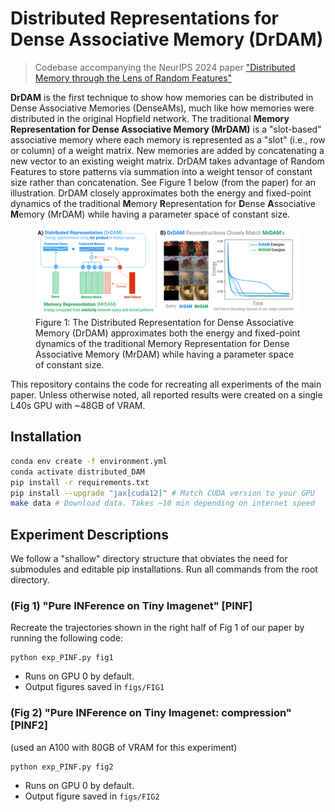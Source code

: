 # Distributed Representations for Dense Associative Memory (**DrDAM**)

> Codebase accompanying the NeurIPS 2024 paper ["Distributed Memory through the Lens of Random Features"]()

**DrDAM** is the first technique to show how memories can be distributed in Dense Associative Memories (DenseAMs), much like how memories were distributed in the original Hopfield network. The traditional **Memory Representation for Dense Associative Memory (MrDAM)** is a "slot-based" associative memory where each memory is represented as a "slot" (i.e., row or column) of a weight matrix. New memories are added by concatenating a new vector to an existing weight matrix. DrDAM takes advantage of Random Features to store patterns via summation into a weight tensor of constant size rather than concatenation. See Figure 1 below (from the paper) for an illustration. DrDAM closely approximates both the energy and fixed-point dynamics of the traditional **M**emory **R**epresentation for **D**ense **A**ssociative **M**emory (MrDAM) while having a parameter space of constant size.

<figure>
  <img src="assets/Fig1.png" alt="Figure 1">
  <figcaption>Figure 1: The Distributed Representation for Dense Associative Memory (DrDAM) approximates both the energy and fixed-point dynamics of the traditional Memory Representation for Dense Associative Memory (MrDAM) while having a parameter space of constant size.</figcaption>
</figure>

This repository contains the code for recreating all experiments of the main paper. Unless otherwise noted, all reported results were created on a single L40s GPU with ~48GB of VRAM.

## Installation
```bash
conda env create -f environment.yml
conda activate distributed_DAM
pip install -r requirements.txt
pip install --upgrade "jax[cuda12]" # Match CUDA version to your GPU
make data # Download data. Takes ~10 min depending on internet speed
```

## Experiment Descriptions

We follow a "shallow" directory structure that obviates the need for submodules and editable pip installations. Run all commands from the root directory.

### (Fig 1) "Pure INFerence on Tiny Imagenet" [PINF]

Recreate the trajectories shown in the right half of Fig 1 of our paper by running the following code:

```
python exp_PINF.py fig1
```

- Runs on GPU 0 by default.
- Output figures saved in `figs/FIG1`

### (Fig 2) "Pure INFerence on Tiny Imagenet: compression" [PINF2]

(used an A100 with 80GB of VRAM for this experiment)

```
python exp_PINF.py fig2
```

- Runs on GPU 0 by default.
- Output figure saved in `figs/FIG2`
